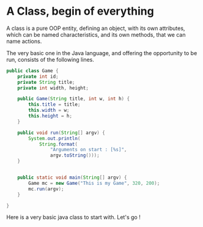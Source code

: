# A Class, begin of everything

A class is a pure OOP entity, defining an object, with its own attributes, which can be named characteristics, and its
own methods, that we can name actions.

The very basic one in the Java language, and offering the opportunity to be run, consists of the following lines.

```java
public class Game {
    private int id;
    private String title;
    private int width, height;

    public Game(String title, int w, int h) {
        this.title = title;
        this.width = w;
        this.height = h;
    }

    public void run(String[] argv) {
        System.out.println(
            String.format(
                "Arguments on start : [%s]", 
                argv.toString()));
    }


    public static void main(String[] argv) {
        Game mc = new Game("This is my Game", 320, 200);
        mc.run(argv);
    }

}
```

Here is a very basic java class to start with. Let's go !

